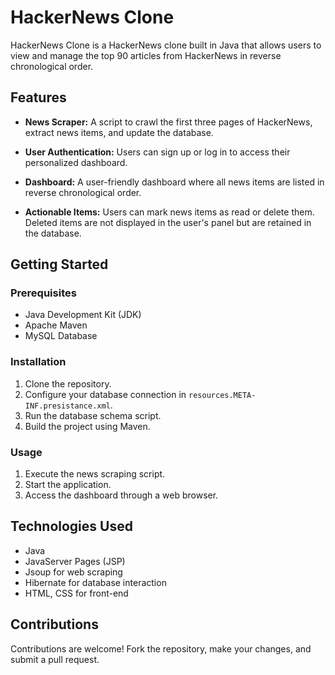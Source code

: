 # HackerNews Clone

HackerNews Clone is a HackerNews clone built in Java that allows users to view and manage the top 90 articles from HackerNews in reverse chronological order.

## Features

- **News Scraper:** A script to crawl the first three pages of HackerNews, extract news items, and update the database.
  
- **User Authentication:** Users can sign up or log in to access their personalized dashboard.

- **Dashboard:** A user-friendly dashboard where all news items are listed in reverse chronological order.

- **Actionable Items:** Users can mark news items as read or delete them. Deleted items are not displayed in the user's panel but are retained in the database.

## Getting Started

### Prerequisites

- Java Development Kit (JDK)
- Apache Maven
- MySQL Database

### Installation

1. Clone the repository.
2. Configure your database connection in `resources.META-INF.presistance.xml`.
3. Run the database schema script.
4. Build the project using Maven.

### Usage

1. Execute the news scraping script.
2. Start the application.
3. Access the dashboard through a web browser.

## Technologies Used

- Java
- JavaServer Pages (JSP)
- Jsoup for web scraping
- Hibernate for database interaction
- HTML, CSS for front-end

## Contributions

Contributions are welcome! Fork the repository, make your changes, and submit a pull request.
